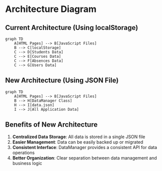 # Architecture Diagram

## Current Architecture (Using localStorage)

```mermaid
graph TD
    A[HTML Pages] --> B[JavaScript Files]
    B --> C[localStorage]
    C --> D[Students Data]
    C --> E[Courses Data]
    C --> F[Absences Data]
    C --> G[Users Data]
```

## New Architecture (Using JSON File)

```mermaid
graph TD
    A[HTML Pages] --> B[JavaScript Files]
    B --> H[DataManager Class]
    H --> I[data.json]
    I --> J[All Application Data]
```

## Benefits of New Architecture

1. **Centralized Data Storage**: All data is stored in a single JSON file
2. **Easier Management**: Data can be easily backed up or migrated
3. **Consistent Interface**: DataManager provides a consistent API for data operations
4. **Better Organization**: Clear separation between data management and business logic